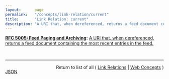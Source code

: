 ```yaml
---
layout:      page
permalink:   "/concepts/link-relation/current"
title:       "Link Relation: current"
description: "A URI that, when dereferenced, returns a feed document containing the most recent entries in the feed."
---
```


**[RFC 5005: Feed Paging and Archiving](/specs/IETF/RFC/5005 "Syndicated Web feeds (using formats such as Atom) are often split into multiple documents to save bandwidth, allow &#34;sliding window&#34; access, or for other purposes. This specification formalizes two types of feeds that can span one or more feed documents; &#34;paged&#34; feeds and &#34;archived&#34; feeds. Additionally, it defines &#34;complete&#34; feeds to cover the case when a single feed document explicitly represents all of the feed's entries."):** [A URI that, when dereferenced, returns a feed document containing the most recent entries in the feed.](http://tools.ietf.org/html/rfc5005#section-4 "Read documentation for Link Relation &#34;current&#34;")

<br/>
<hr/>

<p style="float : left"><a href="./current.json" title="JSON representing this particular Web Concept value">JSON</a></p>
<p style="text-align: right">Return to list of all ( <a href="../link-relations">Link Relations</a> | <a href="../">Web Concepts</a> )</p>
